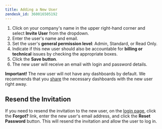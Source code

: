 ```yaml
---
title: Adding a New User
zendesk_id: 360016505192
---
```


1. Click on your company's name in the upper right-hand corner and select **Invite User** from the dropdown.
1. Enter the user's name and email.
1. Set the user's **general permission level**\: Admin, Standard, or Read Only.
1. Indicate if this new user should also be accountable for **billing or technical** issues by checking the appropriate boxes.
1. Click the **Save button**.
1. The new user will receive an email with login and password details.

**Important!** The new user will not have any dashboards by default. We recommends that you [share](../data-user/dashboards/share-dashboard-with-users.md) the necessary dashboards with the new user right away.

## Resend the Invitation

If you need to resend the invitation to the new user, on the [login page](https://dashboard.rjmetrics.com), click the **Forgot?** link, enter the new user's email address, and click the **Reset Password** button. This will resend the invitation and allow the user to log in.
